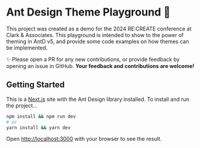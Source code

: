 # Ant Design Theme Playground 🛝

This project was created as a demo for the 2024 RE:CREATE conference at Clark & Associates. This playground is intended to show to the power of theming in AntD v5, and provide some code examples on how themes can be implemented.

✨ Please open a PR for any new contributions, or provide feedback by opening an issue in GitHub. **Your feedback and contributions are welcome!**

## Getting Started

This is a [Next.js](https://nextjs.org) site with the Ant Design library installed. To install and run the project...

```bash
npm install && npm run dev
# or
yarn install && yarn dev
```

Open [http://localhost:3000](http://localhost:3000) with your browser to see the result.
